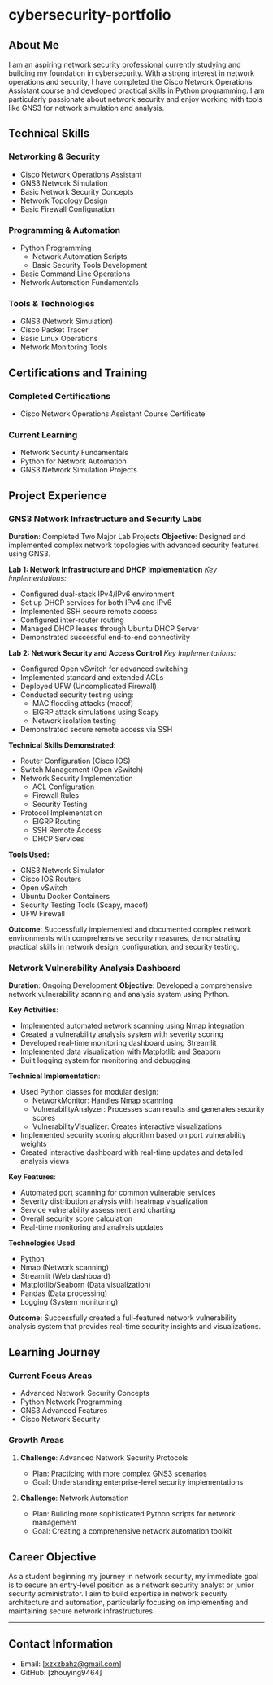 # cybersecurity-portfolio


## About Me
I am an aspiring network security professional currently studying and building my foundation in cybersecurity. With a strong interest in network operations and security, I have completed the Cisco Network Operations Assistant course and developed practical skills in Python programming. I am particularly passionate about network security and enjoy working with tools like GNS3 for network simulation and analysis.

## Technical Skills

### Networking & Security
- Cisco Network Operations Assistant
- GNS3 Network Simulation
- Basic Network Security Concepts
- Network Topology Design
- Basic Firewall Configuration

### Programming & Automation
- Python Programming
  - Network Automation Scripts
  - Basic Security Tools Development
- Basic Command Line Operations
- Network Automation Fundamentals

### Tools & Technologies
- GNS3 (Network Simulation)
- Cisco Packet Tracer
- Basic Linux Operations
- Network Monitoring Tools

## Certifications and Training

### Completed Certifications
- Cisco Network Operations Assistant Course Certificate

### Current Learning
- Network Security Fundamentals
- Python for Network Automation
- GNS3 Network Simulation Projects

## Project Experience

### GNS3 Network Infrastructure and Security Labs
**Duration**: Completed Two Major Lab Projects
**Objective**: Designed and implemented complex network topologies with advanced security features using GNS3.

**Lab 1: Network Infrastructure and DHCP Implementation**
*Key Implementations:*
- Configured dual-stack IPv4/IPv6 environment
- Set up DHCP services for both IPv4 and IPv6
- Implemented SSH secure remote access
- Configured inter-router routing
- Managed DHCP leases through Ubuntu DHCP Server
- Demonstrated successful end-to-end connectivity

**Lab 2: Network Security and Access Control**
*Key Implementations:*
- Configured Open vSwitch for advanced switching
- Implemented standard and extended ACLs
- Deployed UFW (Uncomplicated Firewall)
- Conducted security testing using:
  - MAC flooding attacks (macof)
  - EIGRP attack simulations using Scapy
  - Network isolation testing
- Demonstrated secure remote access via SSH

**Technical Skills Demonstrated:**
- Router Configuration (Cisco IOS)
- Switch Management (Open vSwitch)
- Network Security Implementation
  - ACL Configuration
  - Firewall Rules
  - Security Testing
- Protocol Implementation
  - EIGRP Routing
  - SSH Remote Access
  - DHCP Services

**Tools Used:**
- GNS3 Network Simulator
- Cisco IOS Routers
- Open vSwitch
- Ubuntu Docker Containers
- Security Testing Tools (Scapy, macof)
- UFW Firewall

**Outcome**: Successfully implemented and documented complex network environments with comprehensive security measures, demonstrating practical skills in network design, configuration, and security testing.

### Network Vulnerability Analysis Dashboard
**Duration**: Ongoing Development
**Objective**: Developed a comprehensive network vulnerability scanning and analysis system using Python.

**Key Activities**:
- Implemented automated network scanning using Nmap integration
- Created a vulnerability analysis system with severity scoring
- Developed real-time monitoring dashboard using Streamlit
- Implemented data visualization with Matplotlib and Seaborn
- Built logging system for monitoring and debugging

**Technical Implementation**:
- Used Python classes for modular design:
  - NetworkMonitor: Handles Nmap scanning
  - VulnerabilityAnalyzer: Processes scan results and generates security scores
  - VulnerabilityVisualizer: Creates interactive visualizations
- Implemented security scoring algorithm based on port vulnerability weights
- Created interactive dashboard with real-time updates and detailed analysis views

**Key Features**:
- Automated port scanning for common vulnerable services
- Severity distribution analysis with heatmap visualization
- Service vulnerability assessment and charting
- Overall security score calculation
- Real-time monitoring and analysis updates

**Technologies Used**:
- Python
- Nmap (Network scanning)
- Streamlit (Web dashboard)
- Matplotlib/Seaborn (Data visualization)
- Pandas (Data processing)
- Logging (System monitoring)

**Outcome**: Successfully created a full-featured network vulnerability analysis system that provides real-time security insights and visualizations.

## Learning Journey

### Current Focus Areas
- Advanced Network Security Concepts
- Python Network Programming
- GNS3 Advanced Features
- Cisco Network Security

### Growth Areas
1. **Challenge**: Advanced Network Security Protocols
   - Plan: Practicing with more complex GNS3 scenarios
   - Goal: Understanding enterprise-level security implementations
   
2. **Challenge**: Network Automation
   - Plan: Building more sophisticated Python scripts for network management
   - Goal: Creating a comprehensive network automation toolkit

## Career Objective
As a student beginning my journey in network security, my immediate goal is to secure an entry-level position as a network security analyst or junior security administrator. I aim to build expertise in network security architecture and automation, particularly focusing on implementing and maintaining secure network infrastructures.

---

## Contact Information
- Email: [xzxzbahz@gmail.com]
- GitHub: [zhouying9464]

